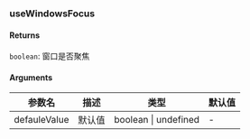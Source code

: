 ### useWindowsFocus

#### Returns

`boolean`: 窗口是否聚焦

#### Arguments

| 参数名       | 描述   | 类型                 | 默认值 |
| ------------ | ------ | -------------------- | ------ |
| defauleValue | 默认值 | boolean \| undefined | -      |
